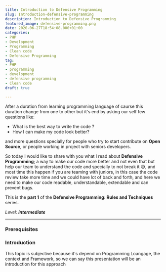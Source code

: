 ```yaml
---
title: Introduction to Defensive Programming
slug: Introduction-defensive-programming
description: Introduction to Defensive Programming
featured_image: defensive-programming.png
date: 2020-06-27T18:54:08.000+01:00
categories:
- PHP
- Development
- Programming
- Clean code
- Defensive Programming
tag:
- PHP
- programming
- development
- defensive programming
- Clean code
draft: true

---
```

After a duration from learning programming language of caurse this duration change from one to other but it's end by asking our self few questions like:

* What is the best way to write the code ?
* How I can make my code look better?

and more questions specially for people who try to start contribute on **Open Source**, or people working in project with seniors developers.

So today I would like to share with you what I read about **Defensive Programming**; a way to make our code more better and not even that but help our team to understand the code and specially to not break it 😅, and most time this happen if you are teaming with juniors, in this case the code review take more time and we could have lot of back and forth, and here we need to make our code readable, understandable, extendable and can prevent bugs.

This is the **part 1** of the **Defensive Programming: Rules and Techniques** series.

_Level: **intermediate**_

***

### Prerequisites

### Introduction

This topic is subjective because it's depend on Programming Loangage, the context and Framework, so we can say this presentation will be an introduction for this approach